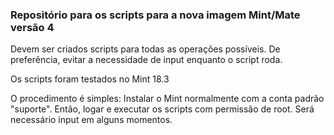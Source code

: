 ### Repositório para os scripts para a nova imagem Mint/Mate versão 4

Devem ser criados scripts para todas as operações possíveis.
De preferência, evitar a necessidade de input enquanto o script roda.

Os scripts foram testados no Mint 18.3

O procedimento é simples: Instalar o Mint normalmente com a conta padrão "suporte". Então, logar e executar os scripts com permissão de root. Será necessário input em alguns momentos.
